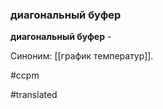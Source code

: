 ### диагональный буфер

**диагональный буфер** -

Синоним: [[график температур]].

#ccpm

#translated
